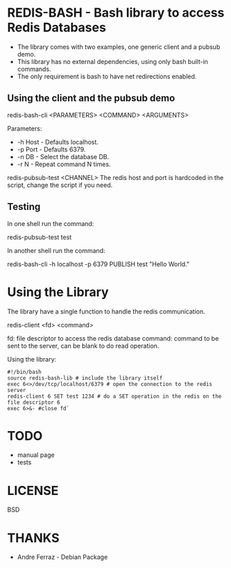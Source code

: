 # REDIS-BASH - Bash library to access Redis Databases
* The library comes with two examples, one generic client and a pubsub demo.
* This library has no external dependencies, using only bash built-in commands.
* The only requirement is bash to have net redirections enabled.

## Using the client and the pubsub demo
redis-bash-cli \<PARAMETERS\> \<COMMAND\> \<ARGUMENTS\>

Parameters:
* -h Host - Defaults localhost.
* -p Port - Defaults 6379.
* -n DB - Select the database DB.
* -r N - Repeat command N times.
	

redis-pubsub-test \<CHANNEL\>
	The redis host and port is hardcoded in the script, change the script if you need.
	
Testing
-------
In one shell run the command:

redis-pubsub-test test

In another shell run the command:

redis-bash-cli -h localhost -p 6379 PUBLISH test "Hello World."
	
Using the Library
=================
The library have a single function to handle the redis communication.

redis-client \<fd\> \<command\>

fd: file descriptor to access the redis database
command: command to be sent to the server, can be blank to do read operation.

Using the library:

	#!/bin/bash
	source redis-bash-lib # include the library itself
	exec 6<>/dev/tcp/localhost/6379 # open the connection to the redis server
	redis-client 6 SET test 1234 # do a SET operation in the redis on the file descriptor 6
	exec 6>&- #close fd`


TODO
====
- manual page
- tests

LICENSE
=======
BSD

THANKS
======
- Andre Ferraz - Debian Package
